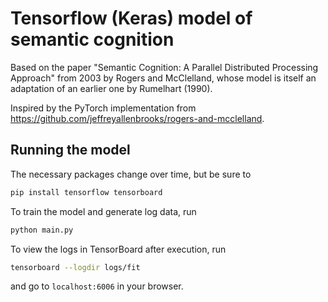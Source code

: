 # Tensorflow (Keras) model of semantic cognition

Based on the paper "Semantic Cognition: A Parallel Distributed Processing Approach" from 2003 by Rogers and McClelland, whose model is itself an adaptation of an earlier one by Rumelhart (1990).

Inspired by the PyTorch implementation from https://github.com/jeffreyallenbrooks/rogers-and-mcclelland.

## Running the model

The necessary packages change over time, but be sure to

```bash
pip install tensorflow tensorboard
```

To train the model and generate log data, run

```python
python main.py
```

To view the logs in TensorBoard after execution, run

```bash
tensorboard --logdir logs/fit
```

and go to `localhost:6006` in your browser.
